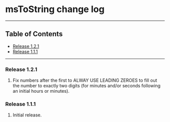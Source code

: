 # msToString change log
---

## Table of Contents

* [Release 1.2.1](#release-121)
* [Release 1.1.1](#release-111)
---

### Release 1.2.1

1. Fix numbers after the first to ALWAY USE LEADING ZEROES to fill out the number to exactly two digits (for minutes and/or seconds following an initial hours or minutes).

### Release 1.1.1

1. Initial release.
